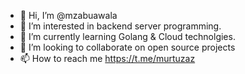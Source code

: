 - 👋 Hi, I’m @mzabuawala
- 👀 I’m interested in backend server programming.
- 🌱 I’m currently learning Golang & Cloud technolgies.
- 💞️ I’m looking to collaborate on open source projects
- 📫 How to reach me https://t.me/murtuzaz

<!---
mzabuawala/mzabuawala is a ✨ special ✨ repository because its `README.md` (this file) appears on your GitHub profile.
You can click the Preview link to take a look at your changes.
--->
